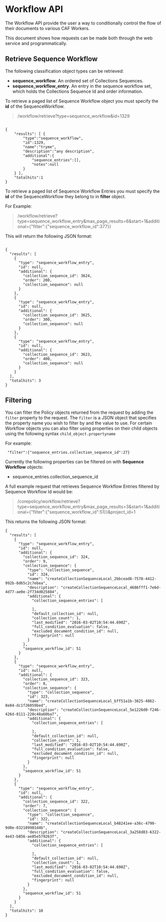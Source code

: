 # Workflow API
The Workflow API provide the user a way to conditionally control the flow of their documents to various CAF Workers.

This document shows how requests can be made both through the web service and programmatically. 

## Retrieve Sequence Workflow


The following classification object types can be retrieved:

-   **sequence_workflow**. An ordered set of Collections Sequences.
-   **sequence\_workflow\_entry**. An entry in the sequence workflow set, which holds the Collections Sequence Id and order information.  
   
To retrieve a paged list of Sequence Workflow object you must specify the **id** of the SequenceWorkflow.
 
> /workflow/retrieve?type=sequence\_workflow&id=1329

<pre><code>
{
	"results": [ { 
		"type":"sequence_workflow",
		"id":1329,
		"name":"tryme",
		"description":"any description",
		"additional":{
			"sequence_entries":[],
			"notes":null
		}
	} ],
	"totalhits":1
}
</code></pre>

To retrieve a paged list of Sequence Workflow Entries you must specify the **id** of the SequenceWorkflow they belong to in **filter** object.  

For Example:

>   /workflow/retrieve?type=sequence\_workflow\_entry&max\_page\_results=6&start=1&additional={"filter":{"sequence\_workflow\_id":377}}

This will return the following JSON format:

<pre><code>
{
  "results": [
    {
      "type": "sequence_workflow_entry",
      "id": null,
      "additional": {
        "collection_sequence_id": 3624,
        "order": 200,
        "collection_sequence": null
      }
    },
    {
      "type": "sequence_workflow_entry",
      "id": null,
      "additional": {
        "collection_sequence_id": 3625,
        "order": 300,
        "collection_sequence": null
      }
    },
    {
      "type": "sequence_workflow_entry",
      "id": null,
      "additional": {
        "collection_sequence_id": 3623,
        "order": 400,
        "collection_sequence": null
      }
    }
  ],
  "totalhits": 3
}
</code></pre>

## Filtering
You can filter the Policy objects returned from the request by adding the `filter` property to the request. The `filter` is a JSON object that specifies the property name you wish to filter by and the value to use. For certain Workflow objects you can also filter using properties on their child objects using the following syntax  `child_object.propertyname`

For example:

<pre><code> "filter":{"sequence_entries.collection_sequence_id":27} </code></pre>
 
Currently the following properties can be filtered on with **Sequence Workflow** objects:
 
*	sequence\_entries.collection\_sequence\_id

A full example request that retrieves Sequence Workflow Entries filtered by Sequence Workflow Id would be:

>/corepolicy/workflow/retrieve?type=sequence\_workflow\_entry&max\_page\_results=3&start=1&additional={"filter":{"sequence\_workflow\_id":51}}&project\_id=1

This returns the following JSON format:

<pre><code>{
  "results": [
    {
      "type": "sequence_workflow_entry",
      "id": null,
      "additional": {
        "collection_sequence_id": 324,
        "order": 9,
        "collection_sequence": {
          "type": "collection_sequence",
          "id": 324,
          "name": "createCollectionSequenceLocal_2bbcead6-7578-4412-992b-8d65c2c7ebea",
          "description": "createCollectionSequenceLocal_4686fff1-7e6d-4d77-ae0e-2f734d025884",
          "additional": {
            "collection_sequence_entries": [
              
            ],
            "default_collection_id": null,
            "collection_count": 1,
            "last_modified": "2016-03-02T10:54:44.690Z",
            "full_condition_evaluation": false,
            "excluded_document_condition_id": null,
            "fingerprint": null
          }
        },
        "sequence_workflow_id": 51
      }
    },
    {
      "type": "sequence_workflow_entry",
      "id": null,
      "additional": {
        "collection_sequence_id": 323,
        "order": 8,
        "collection_sequence": {
          "type": "collection_sequence",
          "id": 323,
          "name": "createCollectionSequenceLocal_bff51a1b-3825-4862-8e84-dc1f26059bed",
          "description": "createCollectionSequenceLocal_5e1226d0-f246-426d-8111-220c48a60ba7",
          "additional": {
            "collection_sequence_entries": [
              
            ],
            "default_collection_id": null,
            "collection_count": 1,
            "last_modified": "2016-03-02T10:54:44.690Z",
            "full_condition_evaluation": false,
            "excluded_document_condition_id": null,
            "fingerprint": null
          }
        },
        "sequence_workflow_id": 51
      }
    },
    {
      "type": "sequence_workflow_entry",
      "id": null,
      "additional": {
        "collection_sequence_id": 322,
        "order": 7,
        "collection_sequence": {
          "type": "collection_sequence",
          "id": 322,
          "name": "createCollectionSequenceLocal_b48241ee-a36c-4790-9d0e-032189981d4b",
          "description": "createCollectionSequenceLocal_3a258d83-6322-4e43-b856-ae85e579263f",
          "additional": {
            "collection_sequence_entries": [
              
            ],
            "default_collection_id": null,
            "collection_count": 1,
            "last_modified": "2016-03-02T10:54:44.690Z",
            "full_condition_evaluation": false,
            "excluded_document_condition_id": null,
            "fingerprint": null
          }
        },
        "sequence_workflow_id": 51
      }
    }
  ],
  "totalhits": 10
}
</code></pre>
